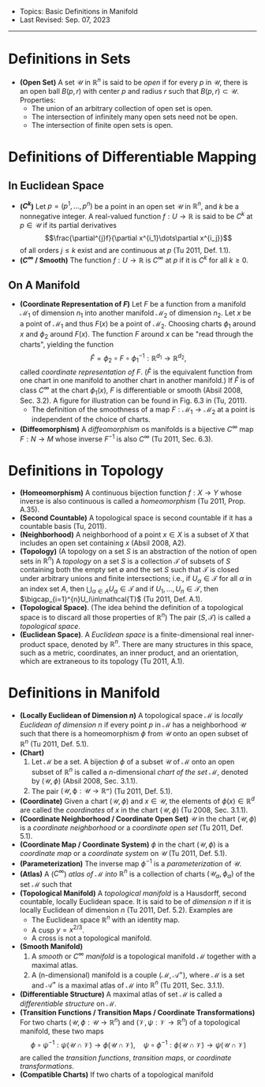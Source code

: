 - Topics: Basic Definitions in Manifold
- Last Revised: Sep. 07, 2023

---

# Definitions in Sets

- **(Open Set)** A set $\mathcal{U}$ in $\mathbb{R}^n$ is said to be *open* if for every $p$ in $\mathcal{U}$, there is an open ball $B(p,r)$ with center $p$ and radius $r$ such that $B(p,r)\subset\mathcal{U}$. Properties:
  - The union of an arbitrary collection of open set is open.
  - The intersection of infinitely many open sets need not be open.
  - The intersection of finite open sets is open.

# Definitions of Differentiable Mapping

## In Euclidean Space

- **($C^{k}$)** Let $p=(p^1,\dots,p^n)$ be a point in an open set $\mathcal{U}$ in $\mathbb{R}^n$, and $k$ be a nonnegative integer. A real-valued function $f:U\rightarrow\mathbb{R}$ is said to be $C^{k}$ at $p\in \mathcal{U}$ if its partial derivatives
  $$\frac{\partial^{j}f}{\partial x^{i_1}\dots\partial x^{i_j}}$$
  of all orders $j\leq k$ exist and are continuous at $p$ (Tu 2011, Def. 1.1).
- **($C^{\infty}$ / Smooth)** The function $f:U\rightarrow\mathbb{R}$ is $C^{\infty}$ at $p$ if it is $C^{k}$ for all $k\geq0$.

## On A Manifold

- **(Coordinate Representation of $F$)** Let $F$ be a function from a manifold $\mathcal{M}_1$ of dimension $n_1$ into another manifold $\mathcal{M}_2$ of dimension $n_2$. Let $x$ be a point of $\mathcal{M}_1$ and thus $F(x)$ be a point of $\mathcal{M}_2$. Choosing charts $\phi_1$ around $x$ and $\phi_2$ around $F(x)$. The function $F$ around $x$ can be "read through the charts", yielding the function
  $$\hat{F}=\phi_2\circ F\circ\phi_1^{-1}:\mathbb{R}^{d_1}\rightarrow\mathbb{R}^{d_2},$$
  called *coordinate representation of $F$*. ($\hat{F}$ is the equivalent function from one chart in one manifold to another chart in another manifold.) If $\hat{F}$ is of class $C^{\infty}$ at the chart $\phi_1(x)$, $F$ is differentiable or smooth (Absil 2008, Sec. 3.2). A figure for illustration can be found in Fig. 6.3 in (Tu, 2011).
  - The definition of the smoothness of a map $F:\mathcal{M}_1\rightarrow\mathcal{M}_2$ at a point is independent of the choice of charts.
- **(Diffeomorphism)** A *diffeomorphism* os manifolds is a bijective $C^{\infty}$ map $F:N\rightarrow M$ whose inverse $F^{-1}$ is also $C^{\infty}$ (Tu 2011, Sec. 6.3).

# Definitions in Topology

- **(Homeomorphism)** A continuous bijection function $f:X\rightarrow Y$ whose inverse is also continuous is called a *homeomorphism* (Tu 2011, Prop. A.35).
- **(Second Countable)** A topological space is second countable if it has a countable basis (Tu, 2011).
- **(Neighborhood)** A neighborhood of a point $x\in X$ is a subset of $X$ that includes an open set containing $x$ (Absil 2008, A2).
- **(Topology)** (A topology on a set $S$ is an abstraction of the notion of open sets in $\mathbb{R}^n$) A *topology* on a set $S$ is a collection $\mathcal{T}$ of subsets of $S$ containing both the empty set $\emptyset$ and the set $S$ such that $\mathcal{T}$ is closed under arbitrary unions and finite intersections; i.e., if $U_{\alpha}\in\mathcal{T}$ for all $\alpha$ in an index set $A$, then $\bigcup_{\alpha\in A}U_{\alpha}\in\mathcal{T}$ and if  $U_1,\dots,U_n\in\mathcal{T}$, then $\bigcap_{i=1}^{n}U_i\in\mathcal{T}$ (Tu 2011, Def. A.1).
- **(Topological Space)**. (The idea behind the definition of a topological space is to discard all those properties of $\mathbb{R}^n$) The pair $(S,\mathcal{T})$ is called a *topological space*.
- **(Euclidean Space)**. A *Euclidean space* is a finite-dimensional real inner-product space, denoted by $\mathbb{R}^n$. There are many structures in this space, such as a metric, coordinates, an inner product, and an orientation, which are extraneous to its topology (Tu 2011, A.1).

# Definitions in Manifold

- **(Locally Euclidean of Dimension $n$)** A topological space $\mathcal{M}$ is *locally Euclidean of dimension $n$* if every point $p$ in $\mathcal{M}$ has a neighborhood $\mathcal{U}$ such that there is a homeomorphism $\phi$ from $\mathcal{U}$ onto an open subset of $\mathbb{R}^n$ (Tu 2011, Def. 5.1).
- **(Chart)**
  1. Let $\mathcal{M}$ be a set. A bijection $\phi$ of a subset $\mathcal{U}$ of $\mathcal{M}$ onto an open subset of $\mathbb{R}^n$ is called a $n$-dimensional *chart of the set $\mathcal{M}$*, denoted by $(\mathcal{U},\phi)$ (Absil 2008, Sec. 3.1.1).
  2. The pair $(\mathcal{U,\phi:\mathcal{U}\rightarrow\mathbb{R}^n})$ (Tu 2011, Def. 5.1).
- **(Coordinate)** Given a chart $(\mathcal{U},\phi)$ and $x\in\mathcal{U}$, the elements of $\phi(x)\in\mathbb{R}^d$ are called the *coordinates* of $x$ in the chart $(\mathcal{U},\phi)$ (Tu 2008, Sec. 3.1.1).
- **(Coordinate Neighborhood / Coordinate Open Set)** $\mathcal{U}$ in the chart $(\mathcal{U},\phi)$ is a *coordinate neighborhood* or a *coordinate open set* (Tu 2011, Def. 5.1).
- **(Coordinate Map / Coordinate System)** $\phi$ in the chart $(\mathcal{U},\phi)$ is a *coordinate map* or a *coordinate system* on $\mathcal{U}$ (Tu 2011, Def. 5.1).
- **(Parameterization)** The inverse map $\phi^{-1}$ is a *parameterization* of $\mathcal{U}$.
- **(Atlas)** A ($C^\infty$) *atlas of $\mathcal{M}$ into $\mathbb{R}^n$* is a collection of charts $(\mathcal{U}_{\alpha},\phi_{\alpha})$ of the set $\mathcal{M}$ such that  
- **(Topological Manifold)**
   A *topological manifold* is a Hausdorff, second countable, locally Euclidean space. It is said to be of *dimension $n$* if it is locally Euclidean of dimension $n$ (Tu 2011, Def. 5.2). Examples are
   - The Euclidean space $\mathbb{R}^n$ with an identity map.
   - A cusp $y=x^{2/3}$.
   - A cross is not a topological manifold.
- **(Smooth Manifold)**
  1. A *smooth* or $C^{\infty}$ *manifold* is a topological manifold $\mathcal{M}$ together with a maximal atlas.
  2. A (n-dimensional) manifold is a couple $(\mathcal{M},\mathcal{A}^+)$, where $\mathcal{M}$ is a set and $\mathcal{A}^+$ is a maximal atlas of $\mathcal{M}$ into $\mathbb{R}^n$ (Tu 2011, Sec. 3.1.1).
- **(Differentiable Structure)** A maximal atlas of set $\mathcal{M}$ is called a *differentiable structure* on $\mathcal{M}$.
- **(Transition Functions / Transition Maps / Coordinate Transformations)** For two charts $(\mathcal{U},\phi:\mathcal{U}\rightarrow\mathbb{R}^n)$ and $(\mathcal{V},\psi:\mathcal{V}\rightarrow\mathbb{R}^n)$ of a topological manifold, these two maps
  $$\phi\circ\psi^{-1}:\psi(\mathcal{U}\cap\mathcal{V})\rightarrow\phi(\mathcal{U}\cap\mathcal{V}),\quad\psi\circ\phi^{-1}:\phi(\mathcal{U}\cap\mathcal{V})\rightarrow\psi(\mathcal{U}\cap\mathcal{V})$$
  are called the *transition functions*, *transition maps*, or *coordinate transformations*.
- **(Compatible Charts)** If two charts of a topological manifold